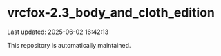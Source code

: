 # vrcfox-2.3_body_and_cloth_edition

Last updated: 2025-06-02 16:42:13

This repository is automatically maintained.
